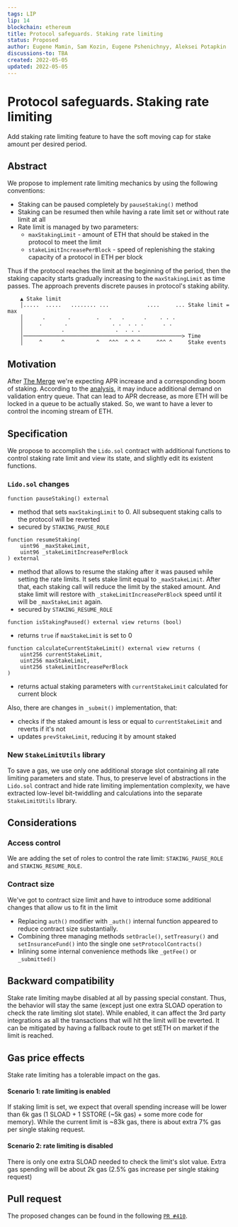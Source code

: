 ```yaml
---
tags: LIP
lip: 14
blockchain: ethereum
title: Protocol safeguards. Staking rate limiting
status: Proposed
author: Eugene Mamin, Sam Kozin, Eugene Pshenichnyy, Aleksei Potapkin
discussions-to: TBA
created: 2022-05-05
updated: 2022-05-05
---
```


# Protocol safeguards. Staking rate limiting

Add staking rate limiting feature to have the soft moving cap for stake amount per desired period.

## Abstract
We propose to implement rate limiting mechanics by using the following conventions:

- Staking can be paused completely by `pauseStaking()` method
- Staking can be resumed then while having a rate limit set or without rate limit at all
- Rate limit is managed by two parameters:
    - `maxStakingLimit` - amount of ETH that should be staked in the protocol to meet the limit
    - `stakeLimitIncreasePerBlock` - speed of replenishing the staking capacity of a protocol in ETH per block 
    
Thus if the protocol reaches the limit at the beginning of the period, then the staking capacity starts gradually increasing to the `maxStakingLimit` as time passes. The approach prevents discrete pauses in protocol's staking ability.

```
    ▲ Stake limit
    │.....  .....   ........ ...            ....     ... Stake limit = max
    │      .       .        .   .   .      .    . . .
    │     .       .              . .  . . .      . .
    │            .                .  . . .
    │──────────────────────────────────────────────────> Time
    │     ^      ^          ^   ^^^  ^ ^ ^     ^^^ ^     Stake events
```

## Motivation

After [The Merge](https://ethereum.org/en/upgrades/merge/) we're expecting APR increase and a corresponding boom of staking. According to the [analysis](https://blog.lido.fi/modelling-the-entry-queue-post-merge-an-analysis-of-impacts-on-lidos-socialized-model/), it may induce additional demand on validation entry queue. That can lead to APR decrease, as more ETH will be locked in a queue to be actually staked. So, we want to have a lever to control the incoming stream of ETH.

## Specification

We propose to accomplish the `Lido.sol` contract with additional functions to control staking rate limit and view its state, and slightly edit its existent functions.

### `Lido.sol` changes

```solidity
function pauseStaking() external
```

- method that sets `maxStakingLimit` to 0. All subsequent staking calls to the protocol will be reverted
- secured by `STAKING_PAUSE_ROLE`

``` solidity
function resumeStaking(
    uint96 _maxStakeLimit,
    uint96 _stakeLimitIncreasePerBlock
) external
```

- method that allows to resume the staking after it was paused while setting the rate limits. It sets stake limit equal to `_maxStakeLimit`. After that, each staking call will reduce the limit by the staked amount. And stake limit will restore with `_stakeLimitIncreasePerBlock` speed until it will be `_maxStakeLimit` again.
- secured by `STAKING_RESUME_ROLE`

``` solidity
function isStakingPaused() external view returns (bool)
```
- returns `true` if `maxStakeLimit` is set to 0

``` solidity
function calculateCurrentStakeLimit() external view returns (
    uint256 currentStakeLimit,
    uint256 maxStakeLimit,
    uint256 stakeLimitIncreasePerBlock
)
```

- returns actual staking parameters with `currentStakeLimit` calculated for current block

Also, there are changes in `_submit()` implementation, that:
- checks if the staked amount is less or equal to `currentStakeLimit` and reverts if it's not
- updates `prevStakeLimit`, reducing it by amount staked

### New `StakeLimitUtils` library

To save a gas, we use only one additional storage slot containing all rate limiting parameters and state. Thus, to preserve level of abstractions in the `Lido.sol` contract and hide rate limiting implementation complexity, we have extracted low-level bit-twiddling and calculations into the separate `StakeLimitUtils` library. 

## Considerations

### Access control
We are adding the set of roles to control the rate limit:
`STAKING_PAUSE_ROLE` and `STAKING_RESUME_ROLE`.

### Contract size
We've got to contract size limit and have to introduce some additional changes that allow us to fit in the limit
- Replacing `auth()` modifier with `_auth()` internal function appeared to reduce contract size substantially.
- Combining three managing methods `setOracle()`, `setTreasury()` and `setInsuranceFund()` into the single one `setProtocolContracts()`
- Inlining some internal convenience methods like `_getFee()`  or `_submitted()`

## Backward compatibility

Stake rate limiting maybe disabled at all by passing special constant. Thus, the behavior will stay the same (except just one extra SLOAD operation to check the rate limiting slot state).
While enabled, it can affect the 3rd party integrations as all the transactions that will hit the limit will be reverted. It can be mitigated by having a fallback route to get stETH on market if the limit is reached. 

## Gas price effects

Stake rate limiting has a tolerable impact on the gas.

#### Scenario 1: rate limiting is enabled

If staking limit is set, we expect that overall spending increase will be lower than 6k gas (1 SLOAD + 1 SSTORE (~5k gas) + some more code for memory). While the current limit is ~83k gas, there is about extra 7% gas per single staking request.

#### Scenario 2: rate limiting is disabled

There is only one extra SLOAD needed to check the limit's slot value. Extra gas spending will be about 2k gas (2.5% gas increase per single staking request)

## Pull request

The proposed changes can be found in the following [`PR #410`](https://github.com/lidofinance/lido-dao/pull/410/files).